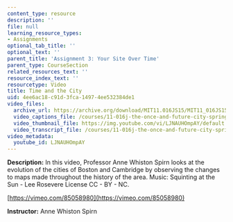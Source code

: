 ```yaml
---
content_type: resource
description: ''
file: null
learning_resource_types:
- Assignments
optional_tab_title: ''
optional_text: ''
parent_title: 'Assignment 3: Your Site Over Time'
parent_type: CourseSection
related_resources_text: ''
resource_index_text: ''
resourcetype: Video
title: Time and the City
uid: 4ee6ac18-c91d-3fca-1497-4ee532384de1
video_files:
  archive_url: https://archive.org/download/MIT11.016JS15/MIT11_016JS15_Time_and_the_City_300k.mp4
  video_captions_file: /courses/11-016j-the-once-and-future-city-spring-2015/bde161baab8e511a8fbdbbd163266899_LJNAUHOmpAY.vtt
  video_thumbnail_file: https://img.youtube.com/vi/LJNAUHOmpAY/default.jpg
  video_transcript_file: /courses/11-016j-the-once-and-future-city-spring-2015/046ba94fb330997ea76d82562021927e_LJNAUHOmpAY.pdf
video_metadata:
  youtube_id: LJNAUHOmpAY
---
```


**Description:** In this video, Professor Anne Whiston Spirn looks at the evolution of the cities of Boston and Cambridge by observing the changes to maps made throughout the history of the area. Music: Squinting at the Sun - Lee Rosevere License CC - BY - NC.

[https://vimeo.com/85058980](https://vimeo.com/85058980)

**Instructor:** Anne Whiston Spirn